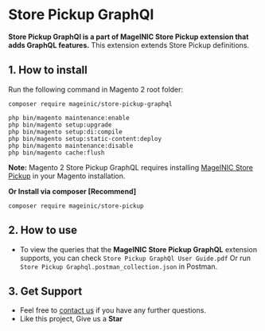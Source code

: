 # Store Pickup GraphQl

**Store Pickup GraphQl is a part of MageINIC Store Pickup extension that adds GraphQL features.** This extension extends Store Pickup definitions.

## 1. How to install

Run the following command in Magento 2 root folder:

```
composer require mageinic/store-pickup-graphql

php bin/magento maintenance:enable
php bin/magento setup:upgrade
php bin/magento setup:di:compile
php bin/magento setup:static-content:deploy
php bin/magento maintenance:disable
php bin/magento cache:flush
```

**Note:**
Magento 2 Store Pickup GraphQL requires installing [MageINIC Store Pickup](https://github.com/mageinic/Store-Pickup) in your Magento installation.

**Or Install via composer [Recommend]**
```
composer require mageinic/store-pickup
```

## 2. How to use

- To view the queries that the **MageINIC Store Pickup GraphQL** extension supports, you can check `Store Pickup GraphQl User Guide.pdf` Or run `Store Pickup Graphql.postman_collection.json` in Postman.

## 3. Get Support

- Feel free to [contact us](https://www.mageinic.com/contact.html) if you have any further questions.
- Like this project, Give us a **Star**